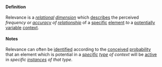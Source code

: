 #### Definition

Relevance is a *[relational](https://github.com/gcassel/Modular-Organization-Terminology/blob/master/terms/relate.md) [dimension](https://github.com/gcassel/Modular-Organization-Terminology/blob/master/terms/dimension.md)* which [describes](https://github.com/gcassel/Modular-Organization-Terminology/blob/master/terms/describe.md) the perceived *frequency or [accuracy](https://github.com/gcassel/Modular-Organization-Terminology/blob/master/terms/accuracy.md) of [relationship](https://github.com/gcassel/Modular-Organization-Terminology/blob/master/terms/relate.md)* of a [specific](https://github.com/gcassel/Modular-Organization-Terminology/blob/master/terms/specific.md) [element](https://github.com/gcassel/Modular-Organization-Terminology/blob/master/terms/element.md) *to* a [potentially](https://github.com/gcassel/Modular-Organization-Terminology/blob/master/terms/potential.md) [variable](https://github.com/gcassel/Modular-Organization-Terminology/blob/master/terms/variable.md) [context](https://github.com/gcassel/Modular-Organization-Terminology/blob/master/terms/context.md). 

#### Notes

Relevance can often be [identified](https://github.com/gcassel/Modular-Organization-Terminology/blob/master/terms/identify.md) according to the [conceived](https://github.com/gcassel/Modular-Organization-Terminology/blob/master/terms/concept.md) [probability](https://github.com/gcassel/Modular-Organization-Terminology/blob/master/terms/probability.md) that an element which is potential in a *[specific](https://github.com/gcassel/Modular-Organization-Terminology/blob/master/terms/specific.md) [type](https://github.com/gcassel/Modular-Organization-Terminology/blob/master/terms/type.md) of context* will be [active](https://github.com/gcassel/Modular-Organization-Terminology/blob/master/terms/active.md) in *specific [instances](https://github.com/gcassel/Modular-Organization-Terminology/blob/master/terms/instance.md) of that type*.
